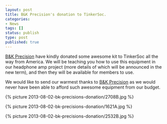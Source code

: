 ```yaml
---
layout: post
title: B&K Precision's donation to TinkerSoc.
categories:
- News
tags: []
status: publish
type: post
published: true
---
```

[B&amp;K Precision](http://www.bkprecision.com/) have kindly donated some
awesome kit to TinkerSoc all the way from America. We will be teaching you how
to use this equipment in our headphone amp project (more details of which will
be announced in the new term), and then they will be available for members to
use.

We would like to send our warmest thanks to 
[B&amp;K Precision](http://www.bkprecision.com/) as we would never have been able to
afford such awesome equipment from our budget.

{% picture 2013-08-02-bk-precisions-donation/2708B.jpg  %}

{% picture 2013-08-02-bk-precisions-donation/1621A.jpg  %}

{% picture 2013-08-02-bk-precisions-donation/2532B.jpg %}

